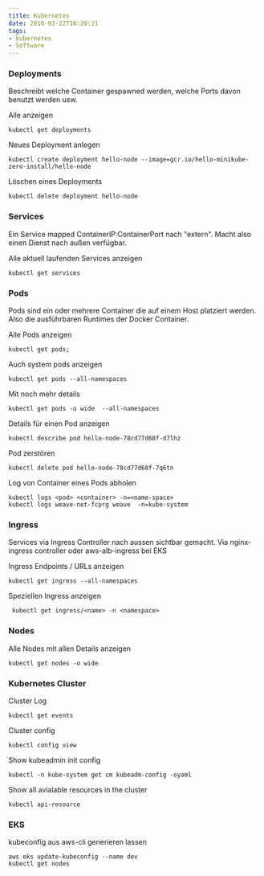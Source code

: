 ```yaml
---
title: Kubernetes
date: 2016-03-22T16:20:21
tags:
- kubernetes
- Software
---
```


### Deployments

Beschreibt welche Container gespawned werden, welche Ports davon benutzt
werden usw.

Alle anzeigen

    kubectl get deployments

Neues Deployment anlegen

    kubectl create deployment hello-node --image=gcr.io/hello-minikube-zero-install/hello-node

Löschen eines Deployments

    kubectl delete deployment hello-node

### Services

Ein Service mapped ContainerIP:ContainerPort nach "extern". Macht also einen
Dienst nach außen verfügbar.

Alle aktuell laufenden Services anzeigen

    kubectl get services

### Pods

Pods sind ein oder mehrere Container die auf einem Host platziert werden.
Also die ausführbaren Runtimes der Docker Container.

Alle Pods anzeigen

    kubectl get pods;

Auch system pods anzeigen

    kubectl get pods --all-namespaces

Mit noch mehr details

    kubectl get pods -o wide  --all-namespaces

Details für einen Pod anzeigen

    kubectl describe pod hello-node-78cd77d68f-d7lhz

Pod zerstören

    kubectl delete pod hello-node-78cd77d68f-7q6tn

Log von Container eines Pods abholen

    kubectl logs <pod> <container> -n=<name-space>
    kubectl logs weave-net-fcprg weave  -n=kube-system

### Ingress 

Services via Ingress Controller nach aussen sichtbar gemacht. 
Via nginx-ingress controller oder aws-alb-ingress bei EKS

Ingress Endpoints / URLs anzeigen

    kubectl get ingress --all-namespaces

Speziellen Ingress anzeigen

     kubectl get ingress/<name> -n <namespace>

### Nodes

Alle Nodes mit allen Details anzeigen

    kubectl get nodes -o wide

### Kubernetes Cluster

Cluster Log

    kubectl get events

Cluster config

    kubectl config view

Show kubeadmin init config

    kubectl -n kube-system get cm kubeadm-config -oyaml

Show all avialable resources in the cluster

    kubectl api-resource

### EKS 

kubeconfig aus aws-cli generieren lassen

    aws eks update-kubeconfig --name dev 
    kubectl get nodes

